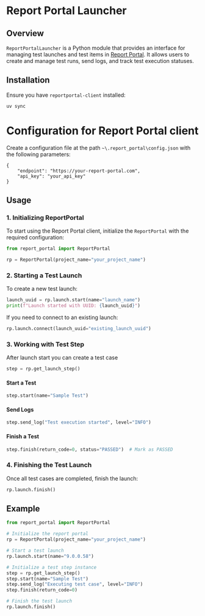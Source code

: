 # Report Portal Launcher

## Overview

`ReportPortalLauncher` is a Python module that provides an interface for managing test launches and test items in [Report Portal](https://reportportal.io/). It allows users to create and manage test runs, send logs, and track test execution statuses.

## Installation

Ensure you have `reportportal-client` installed:

```sh
uv sync
```

# Configuration for Report Portal client

Create a configuration file at the path `~\.report_portal\config.json` with the following parameters:

```
{
    "endpoint": "https://your-report-portal.com",
    "api_key": "your_api_key"
}
```

## Usage


### 1. Initializing ReportPortal

To start using the Report Portal client, initialize the `ReportPortal` with the required configuration:

```python
from report_portal import ReportPortal

rp = ReportPortal(project_name="your_project_name")
```

### 2. Starting a Test Launch

To create a new test launch:

```python
launch_uuid = rp.launch.start(name="launch_name")
print(f"Launch started with UUID: {launch_uuid}")
```

If you need to connect to an existing launch:

```python
rp.launch.connect(launch_uuid="existing_launch_uuid")
```

### 3. Working with Test Step

After launch start you can create a test case

```python
step = rp.get_launch_step()
```

#### Start a Test

```python
step.start(name="Sample Test")
```

#### Send Logs

```python
step.send_log("Test execution started", level="INFO")
```

#### Finish a Test

```python
step.finish(return_code=0, status="PASSED")  # Mark as PASSED
```

### 4. Finishing the Test Launch

Once all test cases are completed, finish the launch:

```python
rp.launch.finish()
```

## Example 

```python
from report_portal import ReportPortal

# Initialize the report portal
rp = ReportPortal(project_name="your_project_name")

# Start a test launch
rp.launch.start(name="9.0.0.58")

# Initialize a test step instance
step = rp.get_launch_step()
step.start(name="Sample Test")
step.send_log("Executing test case", level="INFO")
step.finish(return_code=0)

# Finish the test launch
rp.launch.finish()
```
